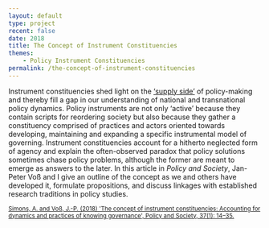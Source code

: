 ```yaml
---
layout: default
type: project
recent: false
date: 2018
title: The Concept of Instrument Constituencies
themes: 
    - Policy Instrument Constituencies
permalink: /the-concept-of-instrument-constituencies
---
```


Instrument constituencies shed light on the [‘supply side’](/instrument-constituencies-supply-side) of policy-making and thereby fill a gap in our understanding of national and transnational policy dynamics. Policy instruments are not only ‘active’ because they contain scripts for reordering society but also because they gather a constituency comprised of practices and actors oriented towards developing, maintaining and expanding a specific instrumental model of governing. Instrument constituencies account for a hitherto neglected form of agency and explain the often-observed paradox that policy solutions sometimes chase policy problems, although the former are meant to emerge as answers to the later. In this article in *Policy and Society*, Jan-Peter Voß and I give an outline of the concept as we and others have developed it, formulate propositions, and discuss linkages with established research traditions in policy studies.

<small>
    <a href="https://doi.org/10.1080/14494035.2017.1375248">
        Simons, A. and Voß, J.-P. (2018) 'The concept of instrument constituencies: Accounting for dynamics and practices of knowing governance', Policy and Society, 37(1): 14–35.
    </a>
</small>